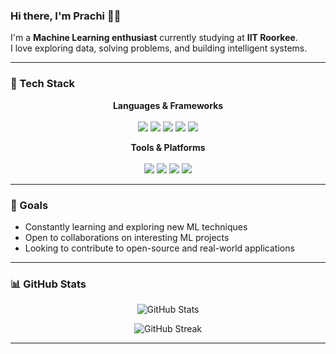 ### Hi there, I'm Prachi 👋🏾

 I'm a **Machine Learning enthusiast** currently studying at **IIT Roorkee**.  
 I love exploring data, solving problems, and building intelligent systems.

---

### 🧠 Tech Stack

<p align="center">
  <b>Languages & Frameworks</b><br><br>
  <img src="https://img.shields.io/badge/Python-3776AB?style=flat-square&logo=python&logoColor=white" />
<!--   <img src="https://img.shields.io/badge/PyTorch-EE4C2C?style=flat-square&logo=pytorch&logoColor=white" /> -->
  <img src="https://img.shields.io/badge/C++-00599C?style=flat-square&logo=c%2B%2B&logoColor=white" />
  <img src="https://img.shields.io/badge/Scikit--Learn-F7931E?style=flat-square&logo=scikit-learn&logoColor=white" />
  <img src="https://img.shields.io/badge/Pandas-150458?style=flat-square&logo=pandas&logoColor=white" />
  <img src="https://img.shields.io/badge/NumPy-013243?style=flat-square&logo=numpy&logoColor=white" />
</p>

<p align="center">
  <b>Tools & Platforms</b><br><br>
<!--   <img src="https://img.shields.io/badge/Docker-2496ED?style=flat-square&logo=docker&logoColor=white" /> -->
  <img src="https://img.shields.io/badge/Git-F05032?style=flat-square&logo=git&logoColor=white" />
<!--   <img src="https://img.shields.io/badge/Linux-FCC624?style=flat-square&logo=linux&logoColor=black" /> -->
  <img src="https://img.shields.io/badge/VSCode-007ACC?style=flat-square&logo=visual-studio-code&logoColor=white" />
  <img src="https://img.shields.io/badge/Jupyter-F37626?style=flat-square&logo=jupyter&logoColor=white" />
  <img src="https://img.shields.io/badge/Kaggle-20BEFF?style=flat-square&logo=kaggle&logoColor=white" />
</p>


---

### 📌 Goals

-  Constantly learning and exploring new ML techniques
-  Open to collaborations on interesting ML projects
-  Looking to contribute to open-source and real-world applications

---

### 📊 GitHub Stats

<p align="center">
  <img src="https://github-readme-stats.vercel.app/api?username=EspressoPatron&show_icons=true&theme=merko&hide_border=true&count_private=true" alt="GitHub Stats" />
</p>

<p align="center">
  <img src="https://github-readme-streak-stats.herokuapp.com?user=Prachi&theme=merko&hide_border=true" alt="GitHub Streak" />
</p>

<!-- <p align="center">
  <img src="https://github-profile-trophy.vercel.app/?username=Prachi&theme=onestar&no-frame=true&margin-w=10" alt="Trophies" />
</p>
-->
---
